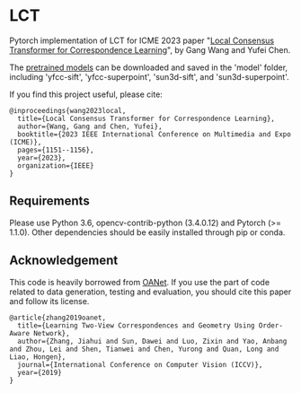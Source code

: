 # LCT

Pytorch implementation of LCT for ICME 2023 paper "[Local Consensus Transformer for Correspondence Learning](https://ieeexplore.ieee.org/abstract/document/10219942/)", by Gang Wang and Yufei Chen.

The [pretrained models](https://drive.google.com/drive/folders/1wtcIFn7mFiw82naK3jfoD0IdS_bWMWOE?usp=drive_link) can be downloaded and saved in the 'model' folder, including 'yfcc-sift', 'yfcc-superpoint', 'sun3d-sift', and 'sun3d-superpoint'.



If you find this project useful, please cite:

	@inproceedings{wang2023local,
	  title={Local Consensus Transformer for Correspondence Learning},
	  author={Wang, Gang and Chen, Yufei},
	  booktitle={2023 IEEE International Conference on Multimedia and Expo (ICME)},
	  pages={1151--1156},
	  year={2023},
	  organization={IEEE}
	}


Requirements
-
Please use Python 3.6, opencv-contrib-python (3.4.0.12) and Pytorch (>= 1.1.0). Other dependencies should be easily installed through pip or conda.


Acknowledgement
-
This code is heavily borrowed from [OANet](https://github.com/zjhthu/OANet). If you use the part of code related to data generation, testing and evaluation, you should cite this paper and follow its license.


	@article{zhang2019oanet,
	  title={Learning Two-View Correspondences and Geometry Using Order-Aware Network},
	  author={Zhang, Jiahui and Sun, Dawei and Luo, Zixin and Yao, Anbang and Zhou, Lei and Shen, Tianwei and Chen, Yurong and Quan, Long and Liao, Hongen},
	  journal={International Conference on Computer Vision (ICCV)},
	  year={2019}
	}

